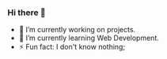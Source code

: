### Hi there 👋

<!--
**adithyakannam/adithyakannam** is a ✨ _special_ ✨ repository because its `README.md` (this file) appears on your GitHub profile.

Here are some ideas to get you started:

- 🔭 I’m currently working on projects
- 🌱 I’m currently learning Web Development
- 👯 I’m looking to collaborate on ...
- 🤔 I’m looking for help with ...
- 💬 Ask me about ...
- 📫 How to reach me: ...
- 😄 Pronouns: ...
- ⚡ Fun fact: I don't know nothing;
-->
- 🔭 I’m currently working on projects.
- 🌱 I’m currently learning Web Development.
- ⚡ Fun fact: I don't know nothing;
